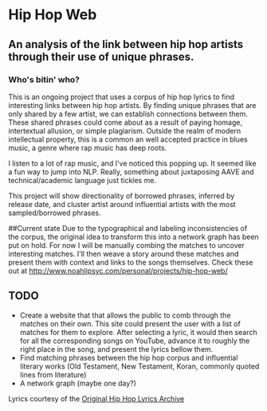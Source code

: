 # Hip Hop Web

## An analysis of the link between hip hop artists through their use of unique phrases.
### Who's bitin' who?

This is an ongoing project that uses a corpus of hip hop lyrics to find interesting links between hip hop artists.  By finding unique phrases that are only shared by a few artist, we can establish connections between them.  These shared phrases could come about as a result of paying homage, intertextual allusion, or simple plagiarism. Outside the realm of modern intellectual property, this is a common an well accepted practice in blues music, a genre where rap music has deep roots.

I listen to a lot of rap music, and I've noticed this popping up. It seemed like a fun way to jump into NLP. Really, something about juxtaposing AAVE and technical/academic language just tickles me.

This project will show directionality of borrowed phrases, inferred by release date, and cluster artist around influential artists with the most sampled/borrowed phrases.

##Current state
Due to the typographical and labeling inconsistencies of the corpus, the original idea to transform this into a network graph has been put on hold.  For now I will be manually combing the matches to uncover interesting matches.  I'll then weave a story around these matches and present them with context and links to the songs themselves. Check these out at http://www.noahlipsyc.com/personal/projects/hip-hop-web/ 

## TODO
* Create a website that that allows the public to comb through the matches on their own.  This site could present the user with a list of matches for them to explore.  After selecting a lyric, it would then search for all the corresponding songs on YouTube, advance it to roughly the right place in the song, and present the lyrics bellow them. 
* Find matching phrases between the hip hop corpus and influential literary works (Old Testament, New Testament, Koran, commonly quoted lines from literature)
* A network graph (maybe one day?)

Lyrics courtesy of the [Original Hip Hop Lyrics Archive](www.ohhla.com)
